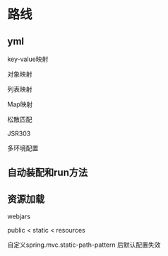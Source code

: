 # 路线

## yml

key-value映射

对象映射

列表映射

Map映射

松散匹配

JSR303

多环境配置

## 自动装配和run方法



## 资源加载

webjars

public < static < resources

自定义spring.mvc.static-path-pattern 后默认配置失效





